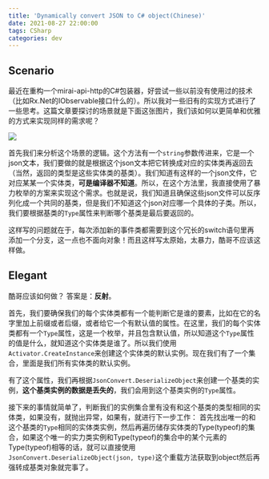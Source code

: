 ```yaml
---
title: 'Dynamically convert JSON to C# object(Chinese)'
date: 2021-08-27 22:00:00
tags: CSharp
categories: dev
---
```


## Scenario

最近在重构一个mirai-api-http的C#包装器，好尝试一些以前没有使用过的技术（比如Rx.Net的IObservable接口什么的）。所以我对一些旧有的实现方式进行了一些思考。这篇文章要探讨的场景就是下面这张图片，我们该如何以更简单和优雅的方式来实现同样的需求呢？

![](https://i.loli.net/2021/07/30/agTRdQkpHlxoUXZ.png)

首先我们来分析这个场景的逻辑。这个方法有一个`string`参数传进来，它是一个json文本，我们要做的就是根据这个json文本把它转换成对应的实体类再返回去（当然，返回的类型是这些实体类的基类）。我们知道有这样的一个json文件，它对应某某一个实体类，**可是编译器不知道**。所以，在这个方法里，我直接使用了暴力枚举的方案来实现这个需求。也就是说，我们知道且确保这些json文件可以反序列化成一个共同的基类，但是我们不知道这个json对应哪一个具体的子类。所以，我们要根据基类的`Type`属性来判断哪个基类是最后要返回的。

这样写的问题就在于，每次添加新的事件类都需要到这个冗长的switch语句里再添加一个分支，这一点也不面向对象！而且这样写太原始，太暴力，酷哥不应该这样做。

## Elegant

酷哥应该如何做？ 答案是：**反射**。

首先，我们要确保我们的每个实体类都有一个能判断它是谁的要素，比如在它的名字里加上前缀或者后缀，或者给它一个有默认值的属性。在这里，我们的每个实体类都有一个`Type`属性，这是一个枚举，并且包含默认值，所以知道这个`Type`属性的值是什么，就知道这个实体类是谁了。所以我们使用`Activator.CreateInstance`来创建这个实体类的默认实例。现在我们有了一个集合，里面是我们所有实体类的默认实例。

有了这个属性，我们再根据`JsonConvert.DeserializeObject`来创建一个基类的实例，**这个基类实例的数据是丢失的**，我们会用到这个基类实例的`Type`属性。

接下来的事情就简单了，判断我们的实例集合里有没有和这个基类的类型相同的实体类，如果没有，就抛出异常，如果有，就进行下一步工作：
首先找出唯一的和这个基类的`Type`相同的实体类实例，然后再遍历储存实体类的Type(typeof)的集合，如果这个唯一的实力类实例和Type(typeof)的集合中的某个元素的Type(typeof)相等的话，就可以直接使用`JsonConvert.DeserializeObject(json, type)`这个重载方法获取到object然后再强转成基类对象就完事了。